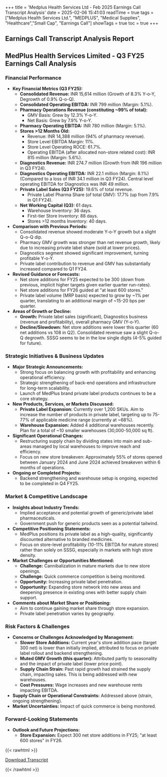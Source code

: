+++
title = 'Medplus Health Services Ltd - Feb 2025 Earnings Call Transcript Analysis'
date = 2025-02-06 15:41:03
readTime = true
tags = ["Medplus Health Services Ltd.", "MEDPLUS", "Medical Supplies", "Healthcare","Small Cap", "Earnings Call"]
showTags = true
toc = true
+++



## Earnings Call Transcript Analysis Report
## MedPlus Health Services Limited - Q3 FY25 Earnings Call Analysis

### Financial Performance

*   **Key Financial Metrics (Q3 FY25):**
    *   **Consolidated Revenue:** INR 15,614 million (Growth of 8.3% Y-o-Y, Degrowth of 0.9% Q-o-Q).
    *   **Consolidated Operating EBITDA:** INR 799 million (Margin: 5.1%).
    *   **Pharmacy Operations Revenue (constituting ~99% of total):**
        *   GMV Basis: Grew by 12.3% Y-o-Y.
        *   Net Basis: Grew by 7.9% Y-o-Y.
    *   **Pharmacy Operating EBITDA:** INR 780 million (Margin: 5.1%).
    *   **Stores >12 Months Old:**
        *   Revenue: INR 14,388 million (94% of pharmacy revenue).
        *   Store Level EBITDA Margin: 11%.
        *   Store Level Operating ROCE: 61.7%.
        *   Operating EBITDA (after allocated non-store related cost): INR 815 million (Margin: 5.6%).
    *   **Diagnostics Revenue:** INR 274.7 million (Growth from INR 196 million in Q3 FY24).
    *   **Diagnostics Operating EBITDA:** INR 22.1 million (Margin: 8.1%) (Compared to a loss of INR 34.1 million in Q3 FY24). Central level operating EBITDA for Diagnostics was INR 49 million.
    *   **Private Label Sales (Q3 FY25):** 19.6% of total revenue.
        *   Private Label Pharma Share (of total GMV): 17.7% (up from 7.9% in Q1 FY24).
    *   **Net Working Capital (Q3):** 61 days.
        *   Warehouse Inventory: 36 days.
        *   First-tier Store Inventory: 88 days.
        *   Stores >12 months Inventory: 40 days.
*   **Comparison with Previous Periods:**
    *   Consolidated revenue showed moderate Y-o-Y growth but a slight Q-o-Q dip.
    *   Pharmacy GMV growth was stronger than net revenue growth, likely due to increasing private label share (sold at lower prices).
    *   Diagnostics segment showed significant improvement, turning profitable Y-o-Y.
    *   Private label contribution to revenue and GMV has substantially increased compared to Q1 FY24.
*   **Revised Guidance or Forecasts:**
    *   Net store additions for FY25 expected to be 300 (down from previous, implicit higher targets given earlier quarter run-rates).
    *   Net store additions for FY26 guided at "at least 600 stores."
    *   Private label volume (MRP basis) expected to grow by ~1% per quarter, translating to an additional margin of ~15-20 bps per quarter.
*   **Areas of Growth or Decline:**
    *   **Growth:** Private label sales (significant), Diagnostics business (revenue and profitability), overall pharmacy GMV (Y-o-Y).
    *   **Decline/Slowdown:** Net store additions were lower this quarter (60 net additions vs 108 in Q2). Consolidated revenue saw a slight Q-o-Q degrowth. SSSG seems to be in the low single digits (4-5% guided for future).

### Strategic Initiatives & Business Updates

*   **Major Strategic Announcements:**
    *   Strong focus on balancing growth with profitability and enhancing operational efficiency.
    *   Strategic strengthening of back-end operations and infrastructure for long-term scalability.
    *   Launch of MedPlus brand private label products continues to be a core strategy.
*   **New Products, Services, or Markets Discussed:**
    *   **Private Label Expansion:** Currently over 1,200 SKUs. Aim to increase the number of products in private label, targeting up to 75-77% of applicable medicine range (currently at ~68%).
    *   **Warehouse Expansion:** Added 4 additional warehouses recently. Plan for a total of ~10 smaller warehouses (30,000-50,000 sq ft).
*   **Significant Operational Changes:**
    *   Restructuring supply chain by dividing states into main and sub-areas managed by local warehouses to improve reach and efficiency.
    *   Focus on new store breakeven: Approximately 55% of stores opened between January 2024 and June 2024 achieved breakeven within 6 months of operations.
*   **Ongoing or Completed Projects:**
    *   Backend strengthening and warehouse setup is ongoing, expected to be completed in Q4 FY25.

### Market & Competitive Landscape

*   **Insights about Industry Trends:**
    *   Implied acceptance and potential growth of generic/private label pharmaceuticals.
    *   Government push for generic products seen as a potential tailwind.
*   **Competitive Positioning Statements:**
    *   MedPlus positions its private label as a high-quality, significantly discounted alternative to branded medicines.
    *   Focus on store-level profitability (10-11% EBITDA for mature stores) rather than solely on SSSG, especially in markets with high store density.
*   **Market Challenges or Opportunities Mentioned:**
    *   **Challenge:** Cannibalization in mature markets due to new store openings.
    *   **Challenge:** Quick commerce competition is being monitored.
    *   **Opportunity:** Increasing private label penetration.
    *   **Opportunity:** Expanding store network into new areas and deepening presence in existing ones with better supply chain support.
*   **Comments about Market Share or Positioning:**
    *   Aim to continue gaining market share through store expansion.
    *   Private label penetration varies by geography.

### Risk Factors & Challenges

*   **Concerns or Challenges Acknowledged by Management:**
    *   **Slower Store Additions:** Current year's store addition pace (target 300 net) is lower than initially implied, attributed to focus on private label rollout and backend strengthening.
    *   **Muted GMV Growth (this quarter):** Attributed partly to seasonality and the impact of private label (lower price point).
    *   **Supply Chain Strain:** Past rapid growth had strained the supply chain, impacting sales. This is being addressed with new warehouses.
    *   **Cost Pressures:** Wage increases and new warehouse rents impacting EBITDA.
*   **Supply Chain or Operational Constraints:** Addressed above (strain, ongoing strengthening).
*   **Market Uncertainties:** Impact of quick commerce is being monitored.

### Forward-Looking Statements

*   **Outlook and Future Projections:**
    *   **Store Expansion:** Expect 300 net store additions in FY25; "at least 600 stores" in FY26.



{{< rawhtml >}}

<div class="button-container">    
    <a href="https://www.bseindia.com/stockinfo/AnnPdfOpen.aspx?Pname=14164f35-ba32-40c3-a777-e1a006a01d3c.pdf" target="_blank" class="report-button">
      <i class="fas fa-file-pdf"></i> Download Transcript
    </a>
</div>
    
{{< /rawhtml >}}
